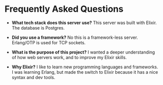 # Frequently Asked Questions

- **What tech stack does this server use?**
  This server was built with Elixir. The database is Postgres.
  
- **Did you use a framework?**
  No this is a framework-less server. Erlang/OTP is used for TCP sockets.

- **What is the purpose of this project?**
  I wanted a deeper understanding of how web servers work, and to improve my
  Elixir skills.
  
- **Why Elixir?**
  I like to learn new programming languages and frameworks. I was learning
  Erlang, but made the switch to Elixir because it has a nice syntax and dev tools.
